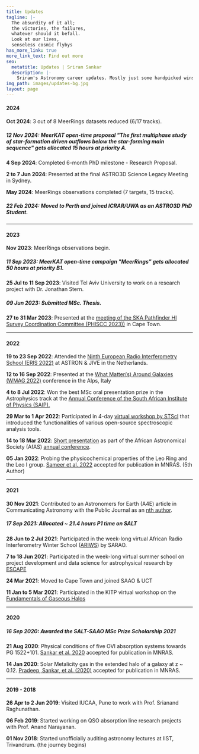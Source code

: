 ```yaml
---
title: Updates
tagline: |-
  The absurdity of it all; 
  the victories, the failures, 
  whatever should it befall. 
  Look at our lives,
  senseless cosmic flybys
has_more_link: true
more_link_text: Find out more
seo:
  metatitle: Updates | Sriram Sankar
  description: |-
    Sriram's Astronomy career updates. Mostly just some handpicked wins. Perhaps someday I will add the losses too.
img_path: images/updates-bg.jpg
layout: page
---
```

#### 2024

**Oct 2024**: 3 out of 8 MeerRings datasets reduced (6/17 tracks).

##### **12 Nov 2024**: MeerKAT open-time proposal "The first multiphase study of star-formation driven outflows below the star-forming main sequence" gets allocated 15 hours at priority A.

**4 Sep 2024**: Completed 6-month PhD milestone - Research Proposal.

**2 to 7 Jun 2024**: Presented at the final ASTRO3D Science Legacy Meeting in Sydney.

**May 2024**: MeerRings observations completed (7 targets, 15 tracks).

##### **22 Feb 2024**: Moved to Perth and joined ICRAR/UWA as an ASTRO3D PhD Student.

--- 

#### 2023

**Nov 2023**: MeerRings observations begin.

##### **11 Sep 2023**: MeerKAT open-time campaign "MeerRings" gets allocated 50 hours at priority B1.

**25 Jul to 11 Sep 2023**: Visited Tel Aviv University to work on a research project with Dr. Jonathan Stern.

##### **09 Jun 2023**: Submitted MSc. Thesis. 

**27 to 31 Mar 2023**: Presented at the [meeting of the SKA Pathfinder HI Survey Coordination Committee (PHISCC 2023))](https://www.astro.rug.nl/~phiscc2023/index.php) in Cape Town.

--- 

#### 2022

**19 to 23 Sep 2022**: Attended the [Ninth European Radio Interferometry School (ERIS 2022)](https://www.jive.eu/eris2022/index.php) at ASTRON & JIVE in the Netherlands.

**12 to 16 Sep 2022**: Presented at the [What Matter(s) Around Galaxies (WMAG 2022)](https://sites.google.com/unimib.it/gas2022/home) conference in the Alps, Italy 

**4 to 8 Jul 2022**: Won the best MSc oral presentation prize in the Astrophysics track at the [Annual Conference of the South African Institute of Physics (SAIP).](https://events.saip.org.za/event/225/overview)

**29 Mar to 1 Apr 2022**: Participated in 4-day [virtual workshop by STScI](https://www.stsci.edu/contents/events/stsci/2022/march/large-volume-spectroscopic-analyses-of-agn-and-star-forming-galaxies-in-the-era-of-jwst) that introduced the functionalities of various open-source spectroscopic analysis tools.

**14 to 18 Mar 2022**: [Short presentation](https://ui.adsabs.harvard.edu/abs/2022afas.confE..64S/abstract) as part of the African Astronomical Society (AfAS) [annual conference](https://www.africanastronomicalsociety.org/afas2022-ga/).

**05 Jan 2022**: Probing the physicochemical properties of the Leo Ring and the Leo I group. [Sameer et al. 2022](https://ui.adsabs.harvard.edu/abs/2022MNRAS.510.5796S/abstract) accepted for publication in MNRAS. (5th Author)

--- 

#### 2021

**30 Nov 2021**: Contributed to an Astronomers for Earth (A4E) article in Communicating Astronomy with the Public Journal as an [nth author](https://ui.adsabs.harvard.edu/abs/2021CAPJ...30...28F/abstract). 

##### **17 Sep 2021**: Allocated ~ 21.4 hours P1 time on SALT 

**28 Jun to 2 Jul 2021**: Participated in the week-long virtual African Radio Interferometry Winter School ([ARIWS](https://www.sarao.ac.za/african-radio-interferometry-winter-school/)) by SARAO.

**7 to 18 Jun 2021**: Participated in the week-long virtual summer school on project development and data science for astrophysical research by [ESCAPE](https://escape2020.github.io/school2021/)

**24 Mar 2021**: Moved to Cape Town and joined SAAO & UCT 

**11 Jan to 5 Mar 2021**: Participated in the KITP virtual workshop on the [Fundamentals of Gaseous Halos](https://www.kitp.ucsb.edu/activities/halo21)

--- 

#### 2020

##### **16 Sep 2020**: Awarded the SALT-SAAO MSc Prize Scholarship 2021

**21 Aug 2020**: Physical conditions of five OVI absorption systems towards PG 1522+101. [Sankar et al. 2020](https://ui.adsabs.harvard.edu/abs/2020MNRAS.498.4864S/abstract) accepted for publication in MNRAS.

**14 Jan 2020**: Solar Metalicity gas in the extended halo of a galaxy at z ~ 0.12. [Pradeep, Sankar, et al. (2020)](https://ui.adsabs.harvard.edu/abs/2020MNRAS.493..250P/abstract) accepted for publication in MNRAS.

--- 

#### 2019 - 2018

**26 Apr to 2 Jun 2019**: Visited IUCAA, Pune to work with Prof. Srianand Raghunathan.

**06 Feb 2019**: Started working on QSO absorption line research projects with Prof. Anand Narayanan.

**01 Nov 2018**: Started unofficially auditing astronomy lectures at IIST, Trivandrum. (the journey begins)
